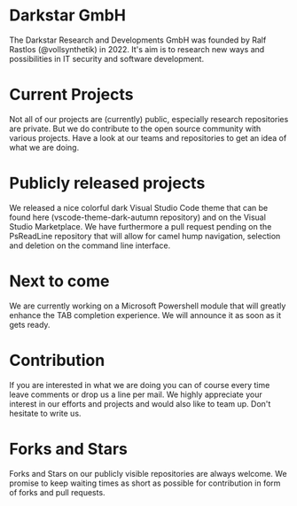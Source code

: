 # Darkstar GmbH

The Darkstar Research and Developments GmbH was founded by Ralf Rastlos (@vollsynthetik) in 2022. It's aim is to research new ways and possibilities in IT security and software development.

# Current Projects

Not all of our projects are (currently) public, especially research repositories are private. But we do contribute to the open source community with various projects. Have a look at our teams and repositories to get an idea of what we are doing.

# Publicly released projects

We released a nice colorful dark Visual Studio Code theme that can be found here (vscode-theme-dark-autumn repository) and on the Visual Studio Marketplace. We have furthermore a pull request pending on the PsReadLine repository that will allow for camel hump navigation, selection and deletion on the command line interface.

# Next to come

We are currently working on a Microsoft Powershell module that will greatly enhance the TAB completion experience. We will announce it as soon as it gets ready.

# Contribution

If you are interested in what we are doing you can of course every time leave comments or drop us a line per mail. We highly appreciate your interest in our efforts and projects and would also like to team up. Don't hesitate to write us.

# Forks and Stars

Forks and Stars on our publicly visible repositories are always welcome. We promise to keep waiting times as short as possible for contribution in form of forks and pull requests.
